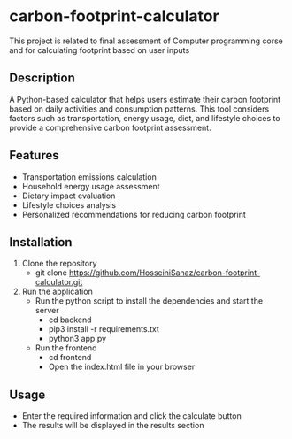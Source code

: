 # carbon-footprint-calculator
This project is related to final assessment of Computer programming corse and for calculating footprint based on user inputs

## Description
A Python-based calculator that helps users estimate their carbon footprint based on daily activities and consumption patterns. This tool considers factors such as transportation, energy usage, diet, and lifestyle choices to provide a comprehensive carbon footprint assessment.

## Features
- Transportation emissions calculation
- Household energy usage assessment
- Dietary impact evaluation
- Lifestyle choices analysis
- Personalized recommendations for reducing carbon footprint

## Installation
1. Clone the repository
    - git clone https://github.com/HosseiniSanaz/carbon-footprint-calculator.git
2. Run the application
    - Run the python script to install the dependencies and start the server
        - cd backend
        - pip3 install -r requirements.txt
        - python3 app.py
    - Run the frontend
        - cd frontend
        - Open the index.html file in your browser


## Usage
- Enter the required information and click the calculate button
- The results will be displayed in the results section
